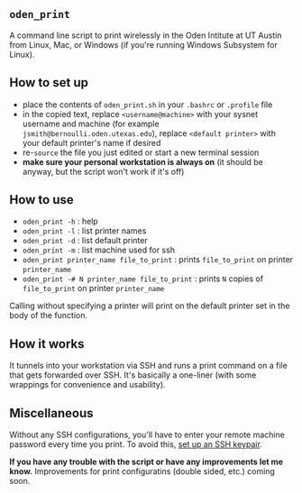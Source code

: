 ## `oden_print`

A command line script to print wirelessly in the Oden Intitute at UT Austin from Linux, Mac, or Windows (if you're running Windows Subsystem for Linux).


## How to set up

- place the contents of `oden_print.sh` in your `.bashrc` or `.profile` file
- in the copied text, replace `<username@machine>` with your sysnet username and machine (for example `jsmith@bernoulli.oden.utexas.edu`), replace `<default printer>` with your default printer's name if desired
- re-`source` the file you just edited or start a new terminal session
- **make sure your personal workstation is always on** (it should be anyway, but the script won't work if it's off)


## How to use

- `oden_print -h` : help
- `oden_print -l` : list printer names
- `oden_print -d` : list default printer
- `oden_print -m` : list machine used for ssh
- `oden_print printer_name file_to_print` : prints `file_to_print` on printer `printer_name`
- `oden_print -# N printer_name file_to_print` : prints `N` copies of `file_to_print` on printer `printer_name`

Calling without specifying a printer will print on the default printer set in the body of the function. 

## How it works

It tunnels into your workstation via SSH and runs a print command on a file that gets forwarded over SSH.
It's basically a one-liner (with some wrappings for convenience and usability).


## Miscellaneous

Without any SSH configurations, you'll have to enter your remote machine password every time you print.
To avoid this, [set up an SSH keypair](https://www.oden.utexas.edu/sysdocs/ssh/index.html).

**If you have any trouble with the script or have any improvements let me know.**
Improvements for print configuratins (double sided, etc.) coming soon.
